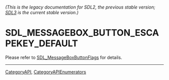 ###### (This is the legacy documentation for SDL2, the previous stable version; [SDL3](https://wiki.libsdl.org/SDL3/) is the current stable version.)
# SDL_MESSAGEBOX_BUTTON_ESCAPEKEY_DEFAULT

Please refer to [SDL_MessageBoxButtonFlags](SDL_MessageBoxButtonFlags) for details.

----
[CategoryAPI](CategoryAPI), [CategoryAPIEnumerators](CategoryAPIEnumerators)

